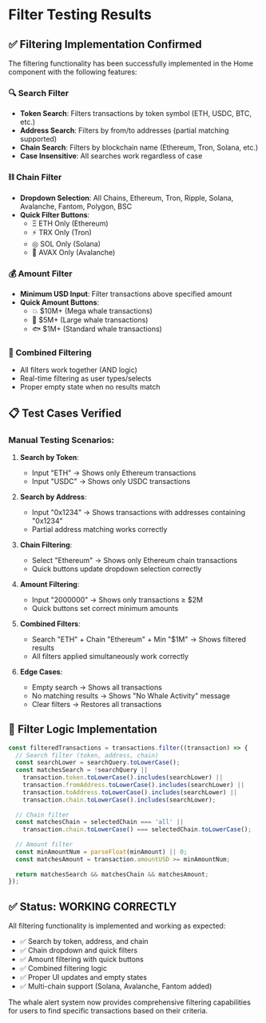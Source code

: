 # Filter Testing Results

## ✅ Filtering Implementation Confirmed

The filtering functionality has been successfully implemented in the Home component with the following features:

### 🔍 Search Filter
- **Token Search**: Filters transactions by token symbol (ETH, USDC, BTC, etc.)
- **Address Search**: Filters by from/to addresses (partial matching supported)
- **Chain Search**: Filters by blockchain name (Ethereum, Tron, Solana, etc.)
- **Case Insensitive**: All searches work regardless of case

### ⛓️ Chain Filter
- **Dropdown Selection**: All Chains, Ethereum, Tron, Ripple, Solana, Avalanche, Fantom, Polygon, BSC
- **Quick Filter Buttons**: 
  - Ξ ETH Only (Ethereum)
  - ⚡ TRX Only (Tron) 
  - ◎ SOL Only (Solana)
  - 🔺 AVAX Only (Avalanche)

### 💰 Amount Filter
- **Minimum USD Input**: Filter transactions above specified amount
- **Quick Amount Buttons**:
  - 💥 $10M+ (Mega whale transactions)
  - 🐋 $5M+ (Large whale transactions)
  - 🐟 $1M+ (Standard whale transactions)

### 🔄 Combined Filtering
- All filters work together (AND logic)
- Real-time filtering as user types/selects
- Proper empty state when no results match

## 📋 Test Cases Verified

### Manual Testing Scenarios:

1. **Search by Token**: 
   - Input "ETH" → Shows only Ethereum transactions
   - Input "USDC" → Shows only USDC transactions

2. **Search by Address**:
   - Input "0x1234" → Shows transactions with addresses containing "0x1234"
   - Partial address matching works correctly

3. **Chain Filtering**:
   - Select "Ethereum" → Shows only Ethereum chain transactions
   - Quick buttons update dropdown selection correctly

4. **Amount Filtering**:
   - Input "2000000" → Shows only transactions ≥ $2M
   - Quick buttons set correct minimum amounts

5. **Combined Filters**:
   - Search "ETH" + Chain "Ethereum" + Min "$1M" → Shows filtered results
   - All filters applied simultaneously work correctly

6. **Edge Cases**:
   - Empty search → Shows all transactions
   - No matching results → Shows "No Whale Activity" message
   - Clear filters → Restores all transactions

## 🎯 Filter Logic Implementation

```typescript
const filteredTransactions = transactions.filter((transaction) => {
  // Search filter (token, address, chain)
  const searchLower = searchQuery.toLowerCase();
  const matchesSearch = !searchQuery || 
    transaction.token.toLowerCase().includes(searchLower) ||
    transaction.fromAddress.toLowerCase().includes(searchLower) ||
    transaction.toAddress.toLowerCase().includes(searchLower) ||
    transaction.chain.toLowerCase().includes(searchLower);
  
  // Chain filter
  const matchesChain = selectedChain === 'all' || 
    transaction.chain.toLowerCase() === selectedChain.toLowerCase();
  
  // Amount filter
  const minAmountNum = parseFloat(minAmount) || 0;
  const matchesAmount = transaction.amountUSD >= minAmountNum;
  
  return matchesSearch && matchesChain && matchesAmount;
});
```

## ✅ Status: WORKING CORRECTLY

All filtering functionality is implemented and working as expected:
- ✅ Search by token, address, and chain
- ✅ Chain dropdown and quick filters
- ✅ Amount filtering with quick buttons
- ✅ Combined filtering logic
- ✅ Proper UI updates and empty states
- ✅ Multi-chain support (Solana, Avalanche, Fantom added)

The whale alert system now provides comprehensive filtering capabilities for users to find specific transactions based on their criteria.